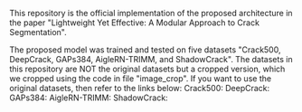 This repository is the official implementation of the proposed architecture in the paper "Lightweight Yet Effective: A Modular Approach to Crack Segmentation".

The proposed model was trained and tested on five datasets "Crack500, DeepCrack, GAPs384, AigleRN-TRIMM, and ShadowCrack". The datasets in this repository are NOT the original datasets but a cropped version, which we cropped using the code in file "image_crop". If you want to use the original datasets, then refer to the links below:
Crack500:
DeepCrack:
GAPs384:
AigleRN-TRIMM:
ShadowCrack:
